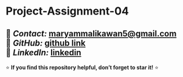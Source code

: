 # Project-Assignment-04

📧 *Contact:* maryammalikawan5@gmail.com   
🔗 *GitHub:* [github link](https://github.com/maryamshakeel22)  
🔗 *LinkedIn:* [linkedin](https://www.linkedin.com/in/maryam-shakeel-5720a12b5/)  
---

⭐ **If you find this repository helpful, don’t forget to star it!** ⭐  
